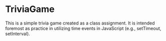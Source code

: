 # TriviaGame

This is a simple trivia game created as a class assignment.  It is intended foremost as practice in utilizing time events in JavaScript (e.g., setTimeout, setInterval).  